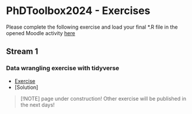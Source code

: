 # PhDToolbox2024 - Exercises
Please complete the following exercise and load your final *.R file in the opened Moodle activity [here](https://elearning.unito.it/dottorato/mod/assign/view.php?id=3855)

## Stream 1
### Data wrangling exercise with tidyverse
- [Exercise](https://github.com/mchialva/PhDToolbox2024/tree/main/docs/Exercises/Tree-of-life)
- [Solution]

>
> [!NOTE]
> page under construction! Other exercise will be published in the next days!
